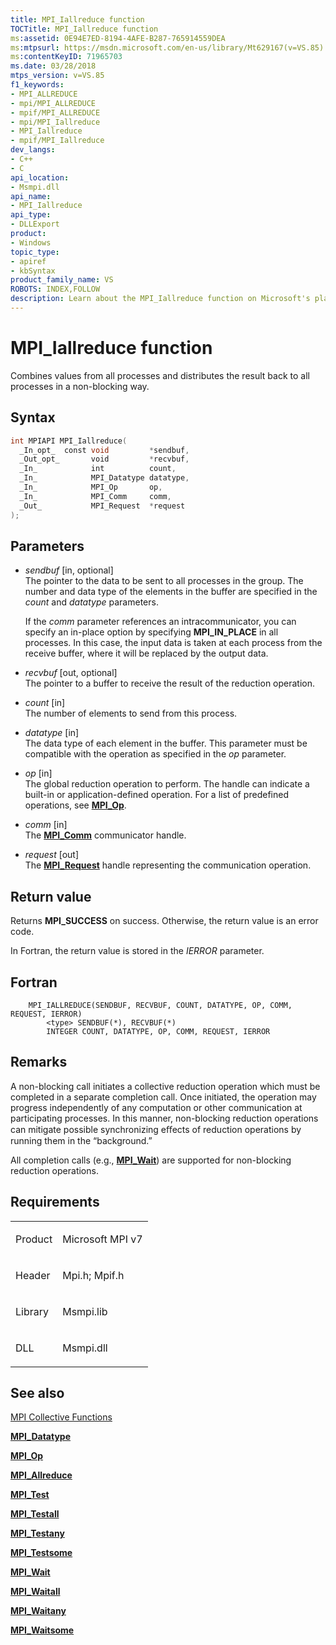```yaml
---
title: MPI_Iallreduce function
TOCTitle: MPI_Iallreduce function
ms:assetid: 0E94E7ED-8194-4AFE-B287-765914559DEA
ms:mtpsurl: https://msdn.microsoft.com/en-us/library/Mt629167(v=VS.85)
ms:contentKeyID: 71965703
ms.date: 03/28/2018
mtps_version: v=VS.85
f1_keywords:
- MPI_ALLREDUCE
- mpi/MPI_ALLREDUCE
- mpif/MPI_ALLREDUCE
- mpi/MPI_Iallreduce
- MPI_Iallreduce
- mpif/MPI_Iallreduce
dev_langs:
- C++
- C
api_location:
- Msmpi.dll
api_name:
- MPI_Iallreduce
api_type:
- DLLExport
product:
- Windows
topic_type:
- apiref
- kbSyntax
product_family_name: VS
ROBOTS: INDEX,FOLLOW
description: Learn about the MPI_Iallreduce function on Microsoft's platform. This article provides a detailed explanation of parameters, syntax, and usage for efficient data processing.
---
```


# MPI\_Iallreduce function

Combines values from all processes and distributes the result back to all processes in a non-blocking way.

## Syntax

``` c++
int MPIAPI MPI_Iallreduce(
  _In_opt_  const void         *sendbuf,
  _Out_opt_       void         *recvbuf,
  _In_            int          count,
  _In_            MPI_Datatype datatype,
  _In_            MPI_Op       op,
  _In_            MPI_Comm     comm,
  _Out_           MPI_Request  *request
);
```

## Parameters

  - *sendbuf* \[in, optional\]  
    The pointer to the data to be sent to all processes in the group. The number and data type of the elements in the buffer are specified in the *count* and *datatype* parameters.
    
    If the *comm* parameter references an intracommunicator, you can specify an in-place option by specifying **MPI\_IN\_PLACE** in all processes. In this case, the input data is taken at each process from the receive buffer, where it will be replaced by the output data.

  - *recvbuf* \[out, optional\]  
    The pointer to a buffer to receive the result of the reduction operation.

  - *count* \[in\]  
    The number of elements to send from this process.

  - *datatype* \[in\]  
    The data type of each element in the buffer. This parameter must be compatible with the operation as specified in the *op* parameter.

  - *op* \[in\]  
    The global reduction operation to perform. The handle can indicate a built-in or application-defined operation. For a list of predefined operations, see [**MPI\_Op**](mpi-op-enumeration.md).

  - *comm* \[in\]  
    The [**MPI\_Comm**](mpi-comm-enumeration.md) communicator handle.

  - *request* \[out\]  
    The [**MPI\_Request**](mpi-comm-enumeration.md) handle representing the communication operation.

## Return value

Returns **MPI\_SUCCESS** on success. Otherwise, the return value is an error code.

In Fortran, the return value is stored in the *IERROR* parameter.

## Fortran

``` FORTRAN
    MPI_IALLREDUCE(SENDBUF, RECVBUF, COUNT, DATATYPE, OP, COMM, REQUEST, IERROR)
        <type> SENDBUF(*), RECVBUF(*)
        INTEGER COUNT, DATATYPE, OP, COMM, REQUEST, IERROR
```

## Remarks

A non-blocking call initiates a collective reduction operation which must be completed in a separate completion call. Once initiated, the operation may progress independently of any computation or other communication at participating processes. In this manner, non-blocking reduction operations can mitigate possible synchronizing eﬀects of reduction operations by running them in the “background.”

All completion calls (e.g., [**MPI\_Wait**](mpi-wait-function.md)) are supported for non-blocking reduction operations.

## Requirements

<table>
<colgroup>
<col/>
<col/>
</colgroup>
<tbody>
<tr class="odd">
<td><p>Product</p></td>
<td><p>Microsoft MPI v7</p></td>
</tr>
<tr class="even">
<td><p>Header</p></td>
<td>Mpi.h;
Mpif.h</td>
</tr>
<tr class="odd">
<td><p>Library</p></td>
<td>Msmpi.lib</td>
</tr>
<tr class="even">
<td><p>DLL</p></td>
<td>Msmpi.dll</td>
</tr>
</tbody>
</table>


## See also

[MPI Collective Functions](mpi-collective-functions.md)

[**MPI\_Datatype**](mpi-datatype-enumeration.md)

[**MPI\_Op**](mpi-op-enumeration.md)

[**MPI\_Allreduce**](mpi-allreduce-function.md)

[**MPI\_Test**](mpi-test-function.md)

[**MPI\_Testall**](mpi-testall-function.md)

[**MPI\_Testany**](mpi-testany-function.md)

[**MPI\_Testsome**](mpi-testsome-function.md)

[**MPI\_Wait**](mpi-wait-function.md)

[**MPI\_Waitall**](mpi-waitall-function.md)

[**MPI\_Waitany**](mpi-waitany-function.md)

[**MPI\_Waitsome**](mpi-waitsome-function.md)

